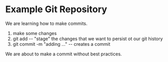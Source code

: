 # Example Git Repository

We are learning how to make commits.

1. make some changes
2. git add -- "stage" the changes that we want to persist ot our git history
3. git commit -m "adding ..." -- creates a commit

We are about to make a commit without best practices.